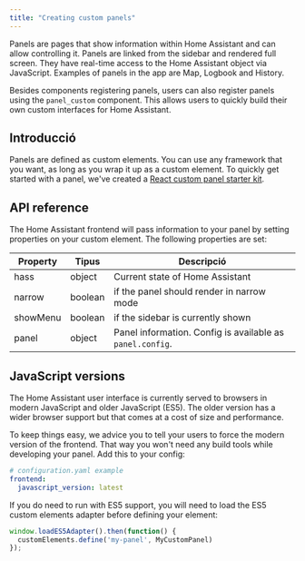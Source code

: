 ```yaml
---
title: "Creating custom panels"
---
```


Panels are pages that show information within Home Assistant and can allow controlling it. Panels are linked from the sidebar and rendered full screen. They have real-time access to the Home Assistant object via JavaScript. Examples of panels in the app are Map, Logbook and History.

Besides components registering panels, users can also register panels using the `panel_custom` component. This allows users to quickly build their own custom interfaces for Home Assistant.

## Introducció

Panels are defined as custom elements. You can use any framework that you want, as long as you wrap it up as a custom element. To quickly get started with a panel, we've created a [React custom panel starter kit](https://github.com/home-assistant/custom-panel-starter-kit-react).

## API reference

The Home Assistant frontend will pass information to your panel by setting properties on your custom element. The following properties are set:

| Property | Tipus   | Descripció                                                |
| -------- | ------- | --------------------------------------------------------- |
| hass     | object  | Current state of Home Assistant                           |
| narrow   | boolean | if the panel should render in narrow mode                 |
| showMenu | boolean | if the sidebar is currently shown                         |
| panel    | object  | Panel information. Config is available as `panel.config`. |

## JavaScript versions

The Home Assistant user interface is currently served to browsers in modern JavaScript and older JavaScript (ES5). The older version has a wider browser support but that comes at a cost of size and performance.

To keep things easy, we advice you to tell your users to force the modern version of the frontend. That way you won't need any build tools while developing your panel. Add this to your config:

```yaml
# configuration.yaml example
frontend:
  javascript_version: latest
```

If you do need to run with ES5 support, you will need to load the ES5 custom elements adapter before defining your element:

```js
window.loadES5Adapter().then(function() {
  customElements.define('my-panel', MyCustomPanel)
});
```
